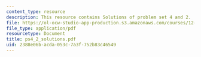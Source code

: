 ```yaml
---
content_type: resource
description: This resource contains Solutions of problem set 4 and 2.
file: https://ol-ocw-studio-app-production.s3.amazonaws.com/courses/12-005-applications-of-continuum-mechanics-to-earth-atmospheric-and-planetary-sciences-spring-2006/2388e06bacda053c7a3f752b83c46549_ps4_2_solutions.pdf
file_type: application/pdf
resourcetype: Document
title: ps4_2_solutions.pdf
uid: 2388e06b-acda-053c-7a3f-752b83c46549
---
```

